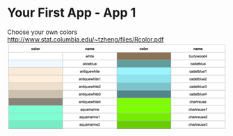 # Your First App - App 1

Choose your own colors
http://www.stat.columbia.edu/~tzheng/files/Rcolor.pdf
![logo](www/R_colors.png?raw=true)

